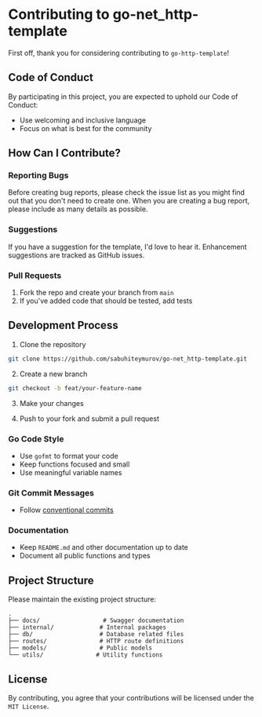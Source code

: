 # Contributing to go-net_http-template

First off, thank you for considering contributing to `go-http-template`!

## Code of Conduct

By participating in this project, you are expected to uphold our Code of Conduct:

- Use welcoming and inclusive language
- Focus on what is best for the community

## How Can I Contribute?

### Reporting Bugs

Before creating bug reports, please check the issue list as you might find out that you don't need to create one. When you are creating a bug report, please include as many details as possible.

### Suggestions

If you have a suggestion for the template, I'd love to hear it. Enhancement suggestions are tracked as GitHub issues.

### Pull Requests

1. Fork the repo and create your branch from `main`
2. If you've added code that should be tested, add tests

## Development Process

1. Clone the repository

```bash
git clone https://github.com/sabuhiteymurov/go-net_http-template.git
```

2. Create a new branch

```bash
git checkout -b feat/your-feature-name
```

3. Make your changes

4. Push to your fork and submit a pull request

### Go Code Style

- Use `gofmt` to format your code
- Keep functions focused and small
- Use meaningful variable names

### Git Commit Messages

- Follow [conventional commits](https://www.conventionalcommits.org/en/v1.0.0/)

### Documentation

- Keep `README.md` and other documentation up to date
- Document all public functions and types

## Project Structure

Please maintain the existing project structure:

```
.
├── docs/                  # Swagger documentation
├── internal/             # Internal packages
├── db/                   # Database related files
├── routes/               # HTTP route definitions
├── models/               # Public models
└── utils/               # Utility functions
```

## License

By contributing, you agree that your contributions will be licensed under the `MIT License`.
